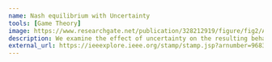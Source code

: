 ```yaml
---
name: Nash equilibrium with Uncertainty
tools: [Game Theory]
image: https://www.researchgate.net/publication/328212919/figure/fig2/AS:680389265866753@1539228850744/Example-of-a-discrete-uncertainty-set-with-D-15-data-points.png
description: We examine the effect of uncertainty on the resulting behavior of Nash equilibrium in resource allocation games.
external_url: https://ieeexplore.ieee.org/stamp/stamp.jsp?arnumber=9683156
---
```

